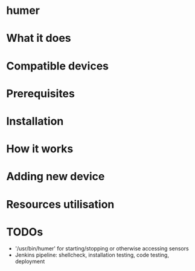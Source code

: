 # humer

# What it does

# Compatible devices

# Prerequisites

# Installation

# How it works

# Adding new device

# Resources utilisation

# TODOs

* '/usr/bin/humer' for starting/stopping or otherwise accessing sensors
* Jenkins pipeline: shellcheck, installation testing, code testing, deployment
